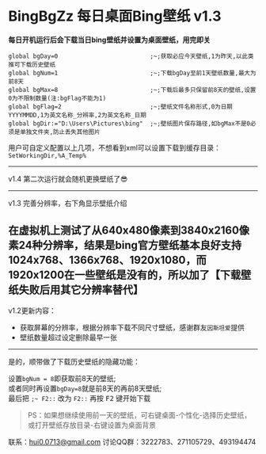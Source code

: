 # BingBgZz 每日桌面Bing壁纸 v1.3

**每日开机运行后会下载当日bing壁纸并设置为桌面壁纸，用完即关**

```AutoHotkey
global bgDay=0							;~;获取必应今天壁纸,1为昨天,以此类推可下载历史壁纸
global bgNum=1							;~;下载bgDay至前1天壁纸数量,最大为前8天
global bgMax=8							;~;下载后最多只保留前8天的壁纸,设置0为不限制数量(注:bgFlag不能为1)
global bgFlag=2							;~;壁纸文件名称形式,0为日期YYYYMMDD,1为英文名称_分辨率,2为英文名称_日期
global bgDir:="D:\Users\Pictures\bing"	;~;壁纸图片保存路径,如bgMax不是0必须是单独文件夹,防止丢失其他图片
```

用户可自定义配置以上几项，不想看到xml可以设置下载到缓存目录：`SetWorkingDir,%A_Temp%`

---

v1.4 第二次运行就会随机更换壁纸了😎

---
v1.3 完善分辨率，右下角显示壁纸介绍

在虚拟机上测试了从640x480像素到3840x2160像素24种分辨率，结果是bing官方壁纸基本良好支持1024x768、1366x768、1920x1080，而1920x1200在一些壁纸是没有的，所以加了【下载壁纸失败后用其它分辨率替代】
---

v1.2更新内容：

+ 获取屏幕的分辨率，根据分辨率下载不同尺寸壁纸，感谢群友`因斯坦爱`提供
+ 壁纸数量超过设定删除最早一张
---

是的，顺带做了下载历史壁纸的隐藏功能：

设置`bgNum = 8`即获取前8天的壁纸;<br>
或者同时再设置`bgDay=8`就是前8天的再前8天壁纸;<br>
最后把 `;~ F2::` 改为 `F2::` 再按 <kbd>F2</kbd> 键开始下载<br>

> PS：如果想继续使用前一天的壁纸，可右键桌面-个性化-选择历史壁纸，或打开壁纸存放目录-右键设置为桌面背景


联系：hui0.0713@gmail.com 讨论QQ群：3222783、271105729、493194474

